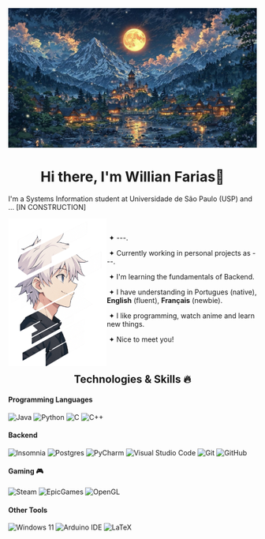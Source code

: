 
<img src="./assets/images/lua.jpg">

<h1 align="center">Hi there, I'm Willian Farias👋</h1>
I'm a Systems Information student at Universidade de São Paulo (USP) and ... [IN CONSTRUCTION]
<!-- I’m looking to collaborate on
-->
<br>
<div>
 <div>
  <img src="./assets/images/killua.png" align="left" width="200px">
  <p align="right">

   &nbsp;
    
   &nbsp;&#10022; ---.

   &nbsp;&#10022; Currently working in personal projects as ---.

   &nbsp;&#10022; I'm learning the fundamentals of Backend.

   &nbsp;&#10022; I have understanding in Portugues (native), **English** (fluent), **Français** (newbie).

   &nbsp;&#10022; I like programming, watch anime and learn new things.
   
   &nbsp;&#10022; Nice to meet you!
   
  </p>
 </div>
</div>

<br>

<h2 align="center">Technologies & Skills 🔥</h1>
<h4>Programming Languages</h4>
<p>
 <img src="https://img.shields.io/badge/java-%23ED8B00.svg?style=for-the-badge&logo=openjdk&logoColor=white" alt="Java">
 <img src="https://img.shields.io/badge/python-3670A0?style=for-the-badge&logo=python&logoColor=ffdd54" alt="Python">
 <img src="https://img.shields.io/badge/c-%2300599C.svg?style=for-the-badge&logo=c&logoColor=white" alt="C">
 <img src="https://img.shields.io/badge/c++-%2300599C.svg?style=for-the-badge&logo=c%2B%2B&logoColor=white" alt="C++">
</p>

<h4>Backend </h4>
<p>
 <img src="https://img.shields.io/badge/Insomnia-black?style=for-the-badge&logo=insomnia&logoColor=5849BE" alt="Insomnia">
 <img src="https://img.shields.io/badge/postgres-%23316192.svg?style=for-the-badge&logo=postgresql&logoColor=white" alt="Postgres">
 <img src="https://img.shields.io/badge/pycharm-143?style=for-the-badge&logo=pycharm&logoColor=black&color=black&labelColor=green" alt="PyCharm">
 <img src="https://img.shields.io/badge/Visual%20Studio%20Code-0078d7.svg?style=for-the-badge&logo=visual-studio-code&logoColor=white" alt="Visual Studio Code">
 <img src="https://img.shields.io/badge/git-%23F05033.svg?style=for-the-badge&logo=git&logoColor=white" alt="Git">
 <img src="https://img.shields.io/badge/github-%23121011.svg?style=for-the-badge&logo=github&logoColor=white" alt="GitHub">
</p>

<h4>Gaming 🎮</h4>
<p>
 <img src="https://img.shields.io/badge/steam-%23000000.svg?style=for-the-badge&logo=steam&logoColor=white" alt="Steam">
 <img src="https://img.shields.io/badge/epicgames-%23313131.svg?style=for-the-badge&logo=epicgames&logoColor=white" alt="EpicGames">
 <img src="https://img.shields.io/badge/OpenGL-%23FFFFFF.svg?style=for-the-badge&logo=opengl" alt="OpenGL">
</p>

<h4>Other Tools</h4>
<p>
 <img src="https://img.shields.io/badge/Windows%2011-%230079d5.svg?style=for-the-badge&logo=Windows%2011&logoColor=white" alt="Windows 11">
 <img src="https://img.shields.io/badge/-Arduino-00979D?style=for-the-badge&logo=Arduino&logoColor=white" alt="Arduino IDE">
 <img src="https://img.shields.io/badge/latex-%23008080.svg?style=for-the-badge&logo=latex&logoColor=white" alt="LaTeX">
</p>
